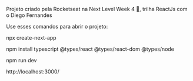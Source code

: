 Projeto criado pela Rocketseat na Next Level Week 4 🚀, trilha ReactJs com o Diego Fernandes

Use esses comandos para abrir o projeto:

npx create-next-app

npm install typescript @types/react @types/react-dom @types/node

npm run dev

http://localhost:3000/
